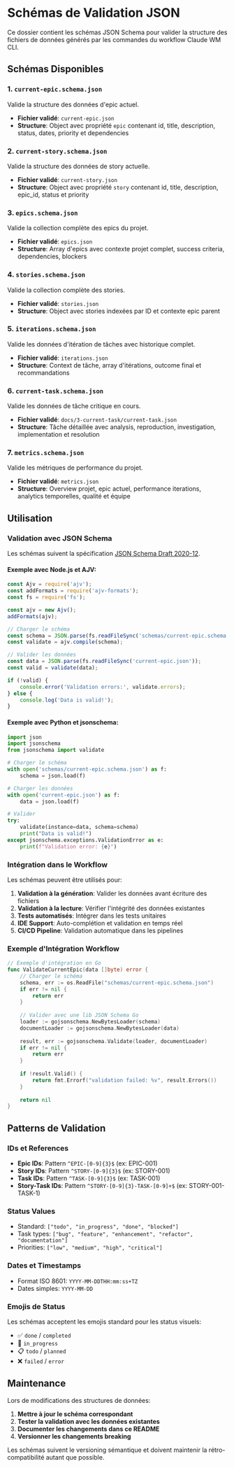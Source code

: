 # Schémas de Validation JSON

Ce dossier contient les schémas JSON Schema pour valider la structure des fichiers de données générés par les commandes du workflow Claude WM CLI.

## Schémas Disponibles

### 1. `current-epic.schema.json`
Valide la structure des données d'epic actuel.
- **Fichier validé**: `current-epic.json`
- **Structure**: Object avec propriété `epic` contenant id, title, description, status, dates, priority et dependencies

### 2. `current-story.schema.json`
Valide la structure des données de story actuelle.
- **Fichier validé**: `current-story.json`
- **Structure**: Object avec propriété `story` contenant id, title, description, epic_id, status et priority

### 3. `epics.schema.json`
Valide la collection complète des epics du projet.
- **Fichier validé**: `epics.json`
- **Structure**: Array d'epics avec contexte projet complet, success criteria, dependencies, blockers

### 4. `stories.schema.json`
Valide la collection complète des stories.
- **Fichier validé**: `stories.json`  
- **Structure**: Object avec stories indexées par ID et contexte epic parent

### 5. `iterations.schema.json`
Valide les données d'itération de tâches avec historique complet.
- **Fichier validé**: `iterations.json`
- **Structure**: Context de tâche, array d'itérations, outcome final et recommandations

### 6. `current-task.schema.json`
Valide les données de tâche critique en cours.
- **Fichier validé**: `docs/3-current-task/current-task.json`
- **Structure**: Tâche détaillée avec analysis, reproduction, investigation, implementation et resolution

### 7. `metrics.schema.json`
Valide les métriques de performance du projet.
- **Fichier validé**: `metrics.json`
- **Structure**: Overview projet, epic actuel, performance iterations, analytics temporelles, qualité et équipe

## Utilisation

### Validation avec JSON Schema

Les schémas suivent la spécification [JSON Schema Draft 2020-12](https://json-schema.org/draft/2020-12/schema).

#### Exemple avec Node.js et AJV:

```javascript
const Ajv = require('ajv');
const addFormats = require('ajv-formats');
const fs = require('fs');

const ajv = new Ajv();
addFormats(ajv);

// Charger le schéma
const schema = JSON.parse(fs.readFileSync('schemas/current-epic.schema.json'));
const validate = ajv.compile(schema);

// Valider les données
const data = JSON.parse(fs.readFileSync('current-epic.json'));
const valid = validate(data);

if (!valid) {
    console.error('Validation errors:', validate.errors);
} else {
    console.log('Data is valid!');
}
```

#### Exemple avec Python et jsonschema:

```python
import json
import jsonschema
from jsonschema import validate

# Charger le schéma
with open('schemas/current-epic.schema.json') as f:
    schema = json.load(f)

# Charger les données
with open('current-epic.json') as f:
    data = json.load(f)

# Valider
try:
    validate(instance=data, schema=schema)
    print("Data is valid!")
except jsonschema.exceptions.ValidationError as e:
    print(f"Validation error: {e}")
```

### Intégration dans le Workflow

Les schémas peuvent être utilisés pour:

1. **Validation à la génération**: Valider les données avant écriture des fichiers
2. **Validation à la lecture**: Vérifier l'intégrité des données existantes
3. **Tests automatisés**: Intégrer dans les tests unitaires
4. **IDE Support**: Auto-complétion et validation en temps réel
5. **CI/CD Pipeline**: Validation automatique dans les pipelines

### Exemple d'Intégration Workflow

```go
// Exemple d'intégration en Go
func ValidateCurrentEpic(data []byte) error {
    // Charger le schéma
    schema, err := os.ReadFile("schemas/current-epic.schema.json")
    if err != nil {
        return err
    }
    
    // Valider avec une lib JSON Schema Go
    loader := gojsonschema.NewBytesLoader(schema)
    documentLoader := gojsonschema.NewBytesLoader(data)
    
    result, err := gojsonschema.Validate(loader, documentLoader)
    if err != nil {
        return err
    }
    
    if !result.Valid() {
        return fmt.Errorf("validation failed: %v", result.Errors())
    }
    
    return nil
}
```

## Patterns de Validation

### IDs et References
- **Epic IDs**: Pattern `^EPIC-[0-9]{3}$` (ex: EPIC-001)
- **Story IDs**: Pattern `^STORY-[0-9]{3}$` (ex: STORY-001)
- **Task IDs**: Pattern `^TASK-[0-9]{3}$` (ex: TASK-001)
- **Story-Task IDs**: Pattern `^STORY-[0-9]{3}-TASK-[0-9]+$` (ex: STORY-001-TASK-1)

### Status Values
- Standard: `["todo", "in_progress", "done", "blocked"]`
- Task types: `["bug", "feature", "enhancement", "refactor", "documentation"]`
- Priorities: `["low", "medium", "high", "critical"]`

### Dates et Timestamps
- Format ISO 8601: `YYYY-MM-DDTHH:mm:ss+TZ`
- Dates simples: `YYYY-MM-DD`

### Emojis de Status
Les schémas acceptent les emojis standard pour les status visuels:
- ✅ `done` / `completed`
- 🚧 `in_progress`
- 📋 `todo` / `planned`
- ❌ `failed` / `error`

## Maintenance

Lors de modifications des structures de données:

1. **Mettre à jour le schéma correspondant**
2. **Tester la validation avec les données existantes**
3. **Documenter les changements dans ce README**
4. **Versionner les changements breaking**

Les schémas suivent le versioning sémantique et doivent maintenir la rétro-compatibilité autant que possible.